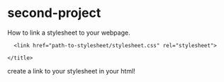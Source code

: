 # second-project
How to link a stylesheet to your webpage.

<!doctype html>
<html lang="en">
<head>
    <title>www.kelechiuwha.com</title>
     
      <link href="path-to-stylesheet/stylesheet.css" rel="stylesheet">
   
    </title>
</head>
<body> 
    <P>create a link to your stylesheet in your html!</p>
</body>
</html> 
